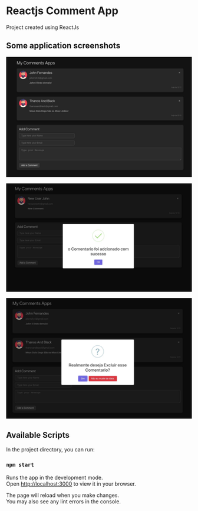 # Reactjs Comment App

Project created using ReactJs


## Some application screenshots

![](https://github.com/Johnrcfs/CommentAppReactJs/blob/main/src/resources/screenshots/initial.jpeg)

![](https://github.com/Johnrcfs/CommentAppReactJs/blob/main/src/resources/screenshots/AddNewComment.jpeg)

![](https://github.com/Johnrcfs/CommentAppReactJs/blob/main/src/resources/screenshots/DeleteOneComment.jpeg)


## Available Scripts

In the project directory, you can run:

### `npm start`

Runs the app in the development mode.\
Open [http://localhost:3000](http://localhost:3000) to view it in your browser.

The page will reload when you make changes.\
You may also see any lint errors in the console.

